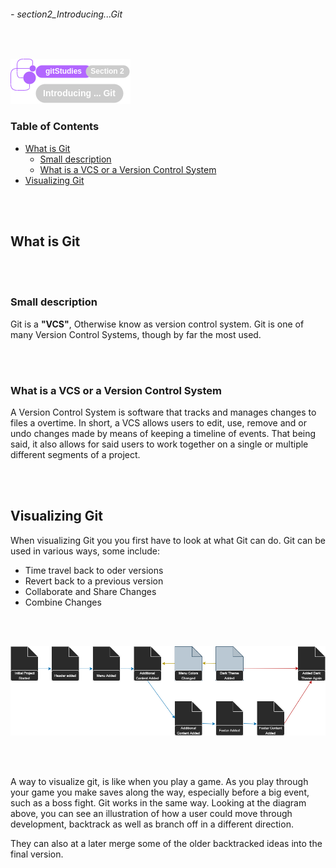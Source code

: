 ###### - section2_Introducing...Git

<br>

<!--
Section Header
-->

![section2Header](../src/doc/section02Header.png 'Section 2 Header')

<!--
Table of Contents 
-->

### **Table of Contents**

+ [What is Git](#what-is-git)
    - [Small description](#small-description)
    - [What is a VCS or a Version Control System](#what-is-a-vcs-or-a-version-control-system)
+ [Visualizing Git](#visualizing-git)

<br>
<br>

<!--
Start of Document
-->

## **What is Git**

<br>
<br>

### **Small description**

Git is a **"VCS"**, Otherwise know as version control system. Git is one of many Version Control Systems, though by far the most used.

<br>
<br>

### **What is a VCS or a Version Control System**

A Version Control System is software that tracks and manages changes to files a overtime. In short, a VCS allows users to edit, use, remove and or undo changes made by means of keeping a timeline of events. That being said, it also allows for said users to work together on a single or multiple different segments of a project.

<br>
<br>

## **Visualizing Git**

When visualizing Git you you first have to look at what Git can do. Git can be used in various ways, some include:
* Time travel back to oder versions
* Revert back to a previous version
* Collaborate and Share Changes
* Combine Changes

<br>
<br>

![visualizingGit](../src/visualizingGit.png 'A diagram showing a visualization of how git can be used')

<br>
<br>

A way to visualize git, is like when you play a game. As you play through your game you make saves along the way, especially before a big event, such as a boss fight. Git works in the same way. Looking at the diagram above, you can see an illustration of how a user could move through development, backtrack as well as branch off in a different direction. 

They can also at a later merge some of the older backtracked ideas into the final version.

<br>
<br>

<!--
End of Document
-->